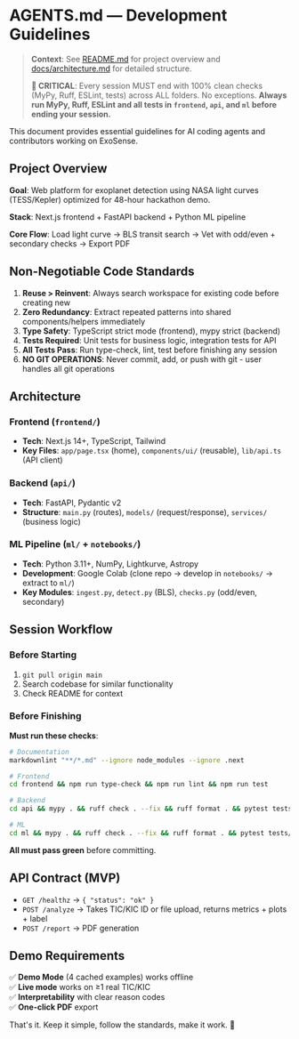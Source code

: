 # AGENTS.md — Development Guidelines

> **Context**: See [README.md](./README.md) for project overview and [docs/architecture.md](./docs/architecture.md) for detailed structure.
>
> **🚨 CRITICAL**: Every session MUST end with 100% clean checks (MyPy, Ruff, ESLint, tests) across ALL folders. No exceptions.
> **Always run MyPy, Ruff, ESLint and all tests in `frontend`, `api`, and `ml` before ending your session.**

This document provides essential guidelines for AI coding agents and contributors working on ExoSense.

## Project Overview

**Goal**: Web platform for exoplanet detection using NASA light curves (TESS/Kepler) optimized for 48-hour hackathon demo.

**Stack**: Next.js frontend + FastAPI backend + Python ML pipeline

**Core Flow**: Load light curve → BLS transit search → Vet with odd/even + secondary checks → Export PDF

## Non-Negotiable Code Standards

1. **Reuse > Reinvent**: Always search workspace for existing code before creating new
2. **Zero Redundancy**: Extract repeated patterns into shared components/helpers immediately  
3. **Type Safety**: TypeScript strict mode (frontend), mypy strict (backend)
4. **Tests Required**: Unit tests for business logic, integration tests for API
5. **All Tests Pass**: Run type-check, lint, test before finishing any session
6. **NO GIT OPERATIONS**: Never commit, add, or push with git - user handles all git operations

## Architecture

### Frontend (`frontend/`)

- **Tech**: Next.js 14+, TypeScript, Tailwind
- **Key Files**: `app/page.tsx` (home), `components/ui/` (reusable), `lib/api.ts` (API client)

### Backend (`api/`)

- **Tech**: FastAPI, Pydantic v2
- **Structure**: `main.py` (routes), `models/` (request/response), `services/` (business logic)

### ML Pipeline (`ml/` + `notebooks/`)

- **Tech**: Python 3.11+, NumPy, Lightkurve, Astropy
- **Development**: Google Colab (clone repo → develop in `notebooks/` → extract to `ml/`)
- **Key Modules**: `ingest.py`, `detect.py` (BLS), `checks.py` (odd/even, secondary)

## Session Workflow

### Before Starting

1. `git pull origin main`
2. Search codebase for similar functionality
3. Check README for context

### Before Finishing

**Must run these checks**:

```bash
# Documentation
markdownlint "**/*.md" --ignore node_modules --ignore .next

# Frontend
cd frontend && npm run type-check && npm run lint && npm run test

# Backend  
cd api && mypy . && ruff check . --fix && ruff format . && pytest tests/

# ML
cd ml && mypy . && ruff check . --fix && ruff format . && pytest tests/
```

**All must pass green** before committing.

## API Contract (MVP)

- `GET /healthz` → `{ "status": "ok" }`
- `POST /analyze` → Takes TIC/KIC ID or file upload, returns metrics + plots + label
- `POST /report` → PDF generation

## Demo Requirements

✅ **Demo Mode** (4 cached examples) works offline  
✅ **Live mode** works on ≥1 real TIC/KIC  
✅ **Interpretability** with clear reason codes  
✅ **One-click PDF** export  

That's it. Keep it simple, follow the standards, make it work. 🚀
